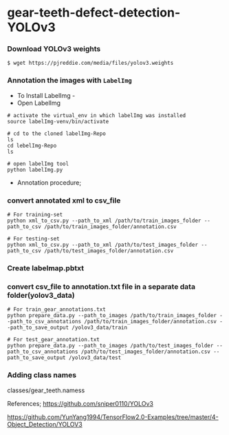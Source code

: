 # gear-teeth-defect-detection-YOLOv3

### Download YOLOv3 weights
```
$ wget https://pjreddie.com/media/files/yolov3.weights
```

### Annotation the images with `LabelImg`
* To Install LabelImg - 
* Open LabelImg
```
# activate the virtual_env in which labelImg was installed
source labelImg-venv/bin/activate

# cd to the cloned labelImg-Repo
ls
cd lebelImg-Repo
ls

# open labelImg tool
python labelImg.py
```
* Annotation procedure;


### convert annotated xml to csv_file
```
# For training-set
python xml_to_csv.py --path_to_xml /path/to/train_images_folder --path_to_csv /path/to/train_images_folder/annotation.csv

# For testing-set
python xml_to_csv.py --path_to_xml /path/to/test_images_folder --path_to_csv /path/to/test_images_folder/annotation.csv
```
### Create labelmap.pbtxt


### convert csv_file to annotation.txt file in a separate data folder(yolov3_data)
```
# For train_gear_annotations.txt
python prepare_data.py --path_to_images /path/to/train_images_folder --path_to_csv_annotations /path/to/train_images_folder/annotation.csv --path_to_save_output /yolov3_data/train

# For test_gear_annotation.txt
python prepare_data.py --path_to_images /path/to/test_images_folder --path_to_csv_annotations /path/to/test_images_folder/annotation.csv --path_to_save_output /yolov3_data/test
```

### Adding class names
classes/gear_teeth.namess

References;
https://github.com/sniper0110/YOLOv3

https://github.com/YunYang1994/TensorFlow2.0-Examples/tree/master/4-Object_Detection/YOLOV3

